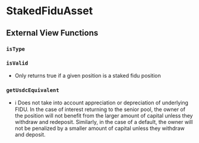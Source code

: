 # StakedFiduAsset

## External View Functions

### `isType`

### `isValid`
- Only returns true if a given position is a staked fidu position

### `getUsdcEquivalent`
- ℹ️ Does not take into account appreciation or depreciation of underlying FIDU.
  In the case of interest returning to the senior pool, the owner of the position
  will not benefit from the larger amount of capital unless they withdraw and
  redeposit. Similarly, in the case of a default, the owner will not be penalized
  by a smaller amount of capital unless they withdraw and deposit.